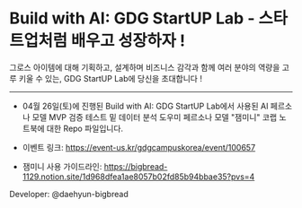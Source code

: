 # Build with AI: GDG StartUP Lab - 스타트업처럼 배우고 성장하자 !

그로스 아이템에 대해 기획하고, 설계하며 비즈니스 감각과 함께 여러 분야의 역량을 고루 키울 수 있는, GDG StartUP Lab에 당신을 초대합니다 !

---

- 04월 26일(토)에 진행된 Build with AI: GDG StartUP Lab에서 사용된 AI 페르소나 모델 MVP 검증 테스트 밑 데이터 분석 도우미
페르소나 모델 "잼미니" 코랩 노트북에 대한 Repo 파일입니다.

- 이벤트 링크: https://event-us.kr/gdgcampuskorea/event/100657
- 잼미니 사용 가이드라인: https://bigbread-1129.notion.site/1d968dfea1ae8057b02fd85b94bbae35?pvs=4

Developer: @daehyun-bigbread



